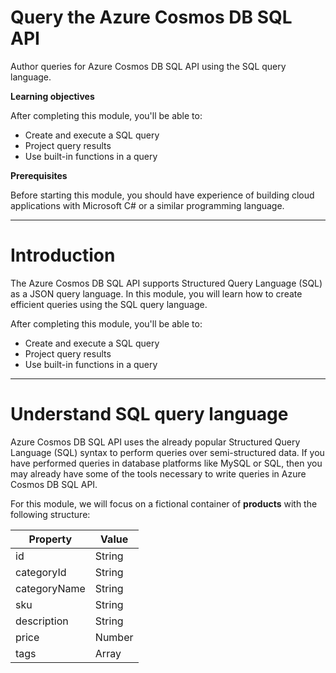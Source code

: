 # Query the Azure Cosmos DB SQL API

Author queries for Azure Cosmos DB SQL API using the SQL query language.

**Learning objectives**

After completing this module, you'll be able to:

* Create and execute a SQL query
* Project query results
* Use built-in functions in a query

**Prerequisites**

Before starting this module, you should have experience of building cloud applications with Microsoft C# or a similar programming language.

---

# Introduction

The Azure Cosmos DB SQL API supports Structured Query Language (SQL) as a JSON query language. In this module, you will learn how to create efficient queries using the SQL query language.

After completing this module, you'll be able to:

* Create and execute a SQL query
* Project query results
* Use built-in functions in a query

---

# Understand SQL query language

Azure Cosmos DB SQL API uses the already popular Structured Query Language (SQL) syntax to perform queries over semi-structured data. If you have performed queries in database platforms like MySQL or SQL, then you may already have some of the tools necessary to write queries in Azure Cosmos DB SQL API.

For this module, we will focus on a fictional container of **products** with the following structure:

| Property | Value |
|-----|-----|
| id | String | unique identifier |
| categoryId | String | partition key
| categoryName | String |
| sku | String |
| description | String |
| price | Number |
| tags | Array | [ String id, String name ] |

